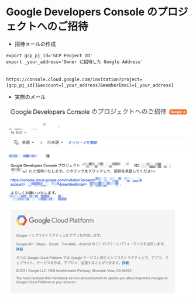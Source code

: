 # Google Developers Console のプロジェクトへのご招待

+ 招待メールの作成

```
export gcp_pj_id='GCP Peoject ID'
export _your_address='Owner に招待した Google Address'


https://console.cloud.google.com/invitation?project=[gcp_pj_id]]&account=[_your_address]&memberEmail=[_your_address]
```

+ 実際のメール

![](./01.png)
